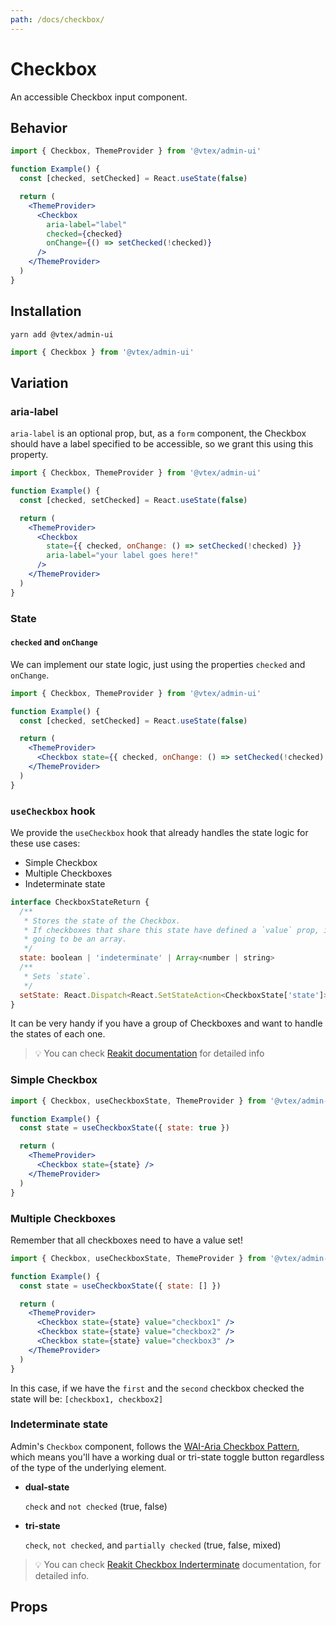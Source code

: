 ```yaml
---
path: /docs/checkbox/
---
```


# Checkbox

An accessible Checkbox input component.

## Behavior

```jsx
import { Checkbox, ThemeProvider } from '@vtex/admin-ui'

function Example() {
  const [checked, setChecked] = React.useState(false)

  return (
    <ThemeProvider>
      <Checkbox
        aria-label="label"
        checked={checked}
        onChange={() => setChecked(!checked)}
      />
    </ThemeProvider>
  )
}
```
## Installation

```static
yarn add @vtex/admin-ui
```

```jsx static
import { Checkbox } from '@vtex/admin-ui'
```

## Variation

### aria-label

`aria-label` is an optional prop, but, as a `form` component, the Checkbox should have a label specified to be accessible, so we grant this using this property.

```jsx
import { Checkbox, ThemeProvider } from '@vtex/admin-ui'

function Example() {
  const [checked, setChecked] = React.useState(false)

  return (
    <ThemeProvider>
      <Checkbox
        state={{ checked, onChange: () => setChecked(!checked) }}
        aria-label="your label goes here!"
      />
    </ThemeProvider>
  )
}
```

### State

#### `checked` and `onChange`

We can implement our state logic, just using the properties `checked` and `onChange`.

```jsx
import { Checkbox, ThemeProvider } from '@vtex/admin-ui'

function Example() {
  const [checked, setChecked] = React.useState(false)

  return (
    <ThemeProvider>
      <Checkbox state={{ checked, onChange: () => setChecked(!checked) }} />
    </ThemeProvider>
  )
}
```

### `useCheckbox` hook

We provide the `useCheckbox` hook that already handles the state logic for these use cases:

- Simple Checkbox
- Multiple Checkboxes
- Indeterminate state

```js
interface CheckboxStateReturn {
  /**
   * Stores the state of the Checkbox.
   * If checkboxes that share this state have defined a `value` prop, it's
   * going to be an array.
   */
  state: boolean | 'indeterminate' | Array<number | string>
  /**
   * Sets `state`.
   */
  setState: React.Dispatch<React.SetStateAction<CheckboxState['state']>>
}
```

It can be very handy if you have a group of Checkboxes and want to handle the states of each one.

> 💡 You can check [Reakit documentation](https://reakit.io/docs/checkbox/#usecheckboxstate) for detailed info

### Simple Checkbox

```jsx
import { Checkbox, useCheckboxState, ThemeProvider } from '@vtex/admin-ui'

function Example() {
  const state = useCheckboxState({ state: true })

  return (
    <ThemeProvider>
      <Checkbox state={state} />
    </ThemeProvider>
  )
}
```

### Multiple Checkboxes

  Remember that all checkboxes need to have a value set!

```jsx
import { Checkbox, useCheckboxState, ThemeProvider } from '@vtex/admin-ui'

function Example() {
  const state = useCheckboxState({ state: [] })

  return (
    <ThemeProvider>
      <Checkbox state={state} value="checkbox1" />
      <Checkbox state={state} value="checkbox2" />
      <Checkbox state={state} value="checkbox3" />
    </ThemeProvider>
  )
}
```

In this case, if we have the `first` and the `second` checkbox checked the state will be: `[checkbox1, checkbox2]`

### Indeterminate state

Admin's `Checkbox` component, follows the [WAI-Aria Checkbox Pattern](https://www.w3.org/TR/wai-aria-practices/#checkbox), which means you'll have a working dual or tri-state toggle button regardless of the type of the underlying element.

- **dual-state**

  `check` and `not checked` (true, false)

- **tri-state**

  `check`, `not checked`, and `partially checked` (true, false, mixed)

> 💡 You can check [Reakit Checkbox Inderterminate](https://reakit.io/docs/checkbox/#indeterminate-or-mixed-state) documentation, for detailed info.

## Props

<proptypes heading="Checkbox" component="Checkbox" />
